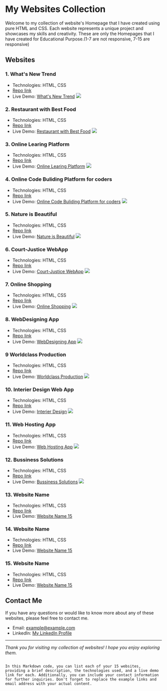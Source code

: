 # My Websites Collection

Welcome to my collection of website's Homepage that I have created using pure HTML and CSS. Each website represents a unique project and showcases my skills and creativity.
These are only the Homepages that I have created for Educational Purpose.(1-7 are not responsive, 7-15 are responsive)

## Websites

### 1. What's New Trend

- Technologies: HTML, CSS
- [Repo link](https://github.com/deep-da/Html-Css-Web-Pages/tree/main/live-class-project-01)
- Live Demo: [What's New Trend](https://whats-the-trend-in-2025.netlify.app/)
![](./live-class-project-01/1.png)

### 2. Restaurant with Best Food

- Technologies: HTML, CSS
- [Repo link](https://github.com/deep-da/Html-Css-Web-Pages/tree/main/live-class-project-2)
- Live Demo: [Restaurant with Best Food](https://restaurant-with-the-best-food.netlify.app/)
![](./live-class-project-2/2.png)

### 3. Online Learing Platform

- Technologies: HTML, CSS
- [Repo link](https://github.com/deep-da/Html-Css-Web-Pages/tree/main/live-class-project-3)
- Live Demo: [Online Learing Platform](https://the-online-learning-platform.netlify.app/)
![](./live-class-project-3/3.png)

### 4. Online Code Buliding Platform for coders

- Technologies: HTML, CSS
- [Repo link](https://github.com/deep-da/Html-Css-Web-Pages/tree/main/live-class-project-4)
- Live Demo: [Online Code Buliding Platform for coders](https://online-building-platform-for-coders.netlify.app/)
![](./live-class-project-4/5.png)

### 5. Nature is Beautiful 

- Technologies: HTML, CSS
- [Repo link](https://github.com/deep-da/Html-Css-Web-Pages/tree/main/live-class-project-5)
- Live Demo: [Nature is Beautiful](https://nature-is-beautiful.netlify.app/)
![](./live-class-project-5/6.png)

### 6. Court-Justice WebApp 

- Technologies: HTML, CSS
- [Repo link](https://github.com/deep-da/Html-Css-Web-Pages/tree/main/live-class-project-6)
- Live Demo: [Court-Justice WebApp](https://court-justice-webapp.netlify.app/)
![](./live-class-project-6/7.png)

### 7. Online Shopping

- Technologies: HTML, CSS
- [Repo link](https://github.com/deep-da/Html-Css-Web-Pages/tree/main/live-class-project-7)
- Live Demo: [Online Shopping](https://online-shopping-webapp.netlify.app/)
![](./live-class-project-7/7.png)


### 8. WebDesigning App 

- Technologies: HTML, CSS
- [Repo link](https://github.com/deep-ansingkar/Html-Css-Web-Pages/tree/main/live-class-project-8)
- Live Demo: [WebDesigning App](https://web-designing-app.netlify.app/)
![](./live-class-project-8/8.png)

### 9 Worldclass Production

- Technologies: HTML, CSS
- [Repo link](https://github.com/deep-ansingkar/Html-Css-Web-Pages/tree/main/live-class-project-9)
- Live Demo: [Worldclass Production](https://worldclass-production.netlify.app/)
![](./live-class-project-9/9.png)

### 10. Interier Design Web App

- Technologies: HTML, CSS
- [Repo link](https://github.com/deep-ansingkar/Html-Css-Web-Pages/tree/main/live-class-project-10)
- Live Demo: [Interier Design](https://interier-design-application.netlify.app/)
![](./live-class-project-10/10.png)

### 11. Web Hosting App

- Technologies: HTML, CSS
- [Repo link](https://github.com/deep-ansingkar/Html-Css-Web-Pages/tree/main/live-class-project-11)
- Live Demo: [Web Hosting App](https://web-hosting-application.netlify.app/)
![](./live-class-project-11/11.png)

### 12. Bussiness Solutions 

- Technologies: HTML, CSS
- [Repo link](https://github.com/deep-ansingkar/Html-Css-Web-Pages/tree/main/live-class-project-12)
- Live Demo: [Bussiness Solutions](https://bussiness-solutions.netlify.app/)
![](./live-class-project-12/12.png)

### 13. Website Name 

- Technologies: HTML, CSS
- [Repo link]()
- Live Demo: [Website Name 15](https://www.example15.com)

### 14. Website Name 

- Technologies: HTML, CSS
- [Repo link]()
- Live Demo: [Website Name 15](https://www.example15.com)

### 15. Website Name 

- Technologies: HTML, CSS
- [Repo link]()
- Live Demo: [Website Name 15](https://www.example15.com)

## Contact Me

If you have any questions or would like to know more about any of these websites, please feel free to contact me.

- Email: example@example.com
- LinkedIn: [My LinkedIn Profile](https://www.linkedin.com/in/example)

---

*Thank you for visiting my collection of websites! I hope you enjoy exploring them.*
```

In this Markdown code, you can list each of your 15 websites, providing a brief description, the technologies used, and a live demo link for each. Additionally, you can include your contact information for further inquiries. Don't forget to replace the example links and email address with your actual content.
